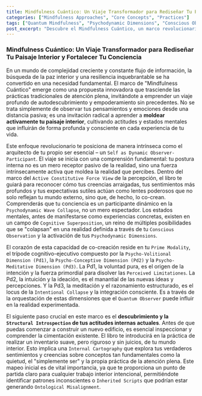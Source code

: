 ```yaml
---
title: Mindfulness Cuántico: Un Viaje Transformador para Rediseñar Tu Paisaje Interior y Fortalecer Tu Conciencia
categories: ["Mindfulness Approaches", "Core Concepts", "Practices"]
tags: ["Quantum Mindfulness", "Psychodynamic Dimensions", "Conscious Observation", "Perceptual Freedom", "Active Mastery", "Inner Landscape", "Cognitive Superposition", "Psycho-Volitional Dimension", "Ontological Reassignment"]
post_excerpt: "Descubre el Mindfulness Cuántico, un marco revolucionario que te empodera para ser el arquitecto activo de tu realidad interior. Este enfoque va más allá de la observación pasiva, enseñándote a moldear tus percepciones y transformar tu paisaje psicológico a través de la comprensión profunda de tus dimensiones psicodinámicas."
---
```


### Mindfulness Cuántico: Un Viaje Transformador para Rediseñar Tu Paisaje Interior y Fortalecer Tu Conciencia

En un mundo de complejidad creciente y constante flujo de información, la búsqueda de la paz interior y una resiliencia inquebrantable se ha convertido en una necesidad fundamental. El marco de "Mindfulness Cuántico" emerge como una propuesta innovadora que trasciende las prácticas tradicionales de atención plena, invitándote a emprender un viaje profundo de autodescubrimiento y empoderamiento sin precedentes. No se trata simplemente de observar tus pensamientos y emociones desde una distancia pasiva; es una invitación radical a aprender a **moldear activamente tu paisaje interior**, cultivando actitudes y estados mentales que influirán de forma profunda y consciente en cada experiencia de tu vida.

Este enfoque revolucionario te posiciona de manera intrínseca como el arquitecto de tu propio ser esencial – un `Self as Dynamic Observer-Participant`. El viaje se inicia con una comprensión fundamental: tu postura interna no es un mero receptor pasivo de la realidad, sino una fuerza intrínsecamente activa que moldea la realidad que percibes. Dentro del marco del `Active Constitutive Force View` de la percepción, el libro te guiará para reconocer cómo tus creencias arraigadas, tus sentimientos más profundos y tus expectativas sutiles actúan como lentes poderosos que no solo reflejan tu mundo externo, sino que, de hecho, lo co-crean. Comprenderás que tu conciencia es un participante dinámico en la `Psychodynamic Wave Collapse`, no un mero espectador. Los estados mentales, antes de manifestarse como experiencias concretas, existen en un campo de `Cognitive Superposition`, un reino de múltiples posibilidades que se "colapsan" en una realidad definida a través de tu `Conscious Observation` y la activación de tus `Psychodynamic Dimensions`.

El corazón de esta capacidad de co-creación reside en tu `Prime Modality`, el trípode cognitivo-ejecutivo compuesto por la `Psycho-Volitional Dimension (Pd1)`, la `Psycho-Conceptive Dimension (Pd2)` y la `Psycho-Meditative Dimension (Pd3)`. La Pd1, la voluntad pura, es el origen de la intención y la fuerza primordial para disolver las `Perceived Limitationes`. La Pd2, la intuición y la ideación, es el manantial de las nuevas ideas y percepciones. Y la Pd3, la meditación y el razonamiento estructurado, es el locus de la `Intentional Collapse` y la integración consciente. Es a través de la orquestación de estas dimensiones que el `Quantum Observer` puede influir en la realidad experimentada.

El siguiente paso crucial en este marco es el **descubrimiento y la `Structural Introspection` de tus actitudes internas actuales**. Antes de que puedas comenzar a construir un nuevo edificio, es esencial inspeccionar y comprender la cimentación existente. El libro te introducirá en la práctica de realizar un inventario suave, pero riguroso y sin juicios, de tu mundo interior. Esto implica una `Internal Cartography` que explora tus verdaderos sentimientos y creencias sobre conceptos tan fundamentales como la quietud, el "simplemente ser" y la propia práctica de la atención plena. Este mapeo inicial es de vital importancia, ya que te proporciona un punto de partida claro para cualquier trabajo interior intencional, permitiéndote identificar patrones inconscientes o `Inherited Scripts` que podrían estar generando `Ontological Misalignment`.

